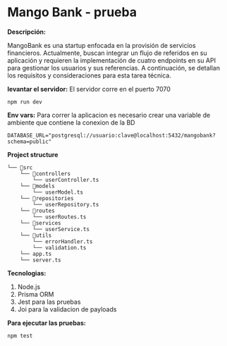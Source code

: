 # Mango Bank - prueba

**Descripción:**

MangoBank es una startup enfocada en la provisión de servicios financieros. Actualmente,
buscan integrar un flujo de referidos en su aplicación y requieren la implementación de cuatro
endpoints en su API para gestionar los usuarios y sus referencias. A continuación, se detallan
los requisitos y consideraciones para esta tarea técnica.

**levantar el servidor:**
El servidor corre en el puerto 7070 

```
npm run dev
```

**Env vars:**
Para correr la aplicacion es necesario crear una variable de ambiente que contiene la conexion de la BD

```
DATABASE_URL="postgresql://usuario:clave@localhost:5432/mangobank?schema=public"
```

**Project structure**
```
└── 📁src
    └── 📁controllers
        └── userController.ts
    └── 📁models
        └── userModel.ts
    └── 📁repositories
        └── userRepository.ts
    └── 📁routes
        └── userRoutes.ts
    └── 📁services
        └── userService.ts
    └── 📁utils
        └── errorHandler.ts
        └── validation.ts
    └── app.ts
    └── server.ts
```


**Tecnologias:**

1. Node.js
2. Prisma ORM
3. Jest para las pruebas
4. Joi para la validacion de payloads

**Para ejecutar las pruebas:**
```bash
npm test




